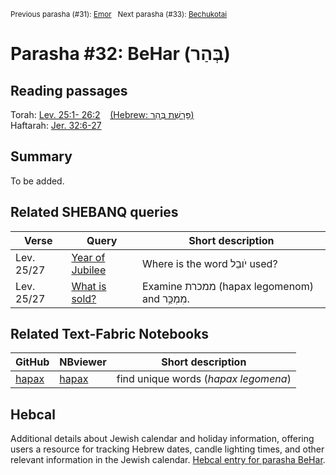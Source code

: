 <sup>Previous parasha (#31): <a href="../31%20-%20Emor/README.md#start">Emor</a> &nbsp;&nbsp;Next parasha (#33): <a href="../33%20-%20Bechukotai/README.md#start">Bechukotai</a></sup>

# Parasha #32: BeHar (בְּהַר)

## Reading passages

Torah: [Lev. 25:1- 26:2](https://www.stepbible.org/?q=version=NASB2020|reference=Lev.25:1-26:1&options=HNVUG) &nbsp;&nbsp; [(Hebrew: פָּרָשַׁת בְּהַר)](https://tikkun.io/#/p/behar)<br>
Haftarah: 
[Jer. 32:6-27](https://www.stepbible.org/?q=version=NASB2020|reference=Jer.6:6-27&options=HNVUG)

## Summary

To be added.

## Related SHEBANQ queries

Verse | Query | Short description
--- | --- | --- 
Lev. 25/27 | [Year of Jubilee](https://shebanq.ancient-data.org/hebrew/text?iid=6637&page=1&mr=r&qw=q) | Where is the word יֹובֵל used?
Lev. 25/27 | [What is sold?](https://shebanq.ancient-data.org/hebrew/text?iid=6638&page=1&mr=r&qw=q) | Examine ממכרת (hapax legomenom) and מִמְכַּ֥ר.


## Related Text-Fabric Notebooks

GitHub | NBviewer | Short description
---|---|---
[hapax](hapax.ipynb) | [hapax](https://nbviewer.org/github/tonyjurg/Parashot/blob/main/WeeklyParasha/32%20-%20BeHar/hapax.ipynb)| find unique words (*hapax legomena*)

## Hebcal

Additional details about Jewish calendar and holiday information, offering users a resource for tracking Hebrew dates, candle lighting times, and other relevant information in the Jewish calendar. [Hebcal entry for parasha BeHar](https://www.hebcal.com/sedrot/behar).

